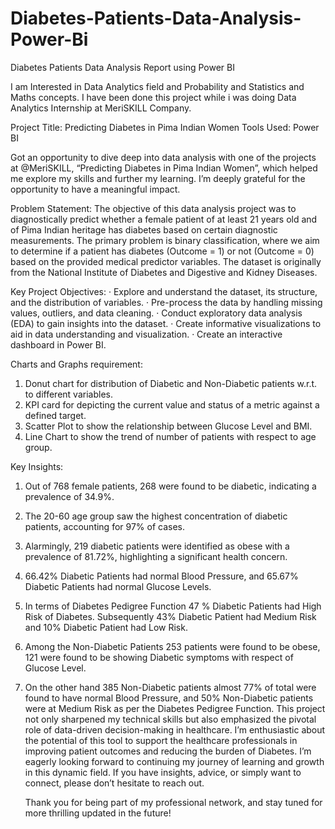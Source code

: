 # Diabetes-Patients-Data-Analysis-Power-Bi
Diabetes Patients Data Analysis Report using Power BI

I am Interested in Data Analytics field and Probability and Statistics and Maths concepts.
I have been done this project while i was doing Data Analytics Internship at MeriSKILL Company.

Project Title: Predicting Diabetes in Pima Indian Women
Tools Used: Power BI

Got an opportunity to dive deep into data analysis with one of the projects at @MeriSKILL, “Predicting Diabetes in Pima Indian Women”, which helped me explore my skills and further my learning. I’m deeply grateful for the opportunity to have a meaningful impact.

Problem Statement:
The objective of this data analysis project was to diagnostically predict whether a female patient of at least 21 years old and of Pima Indian heritage has diabetes based on certain diagnostic measurements. The primary problem is binary classification, where we aim to determine if a patient has diabetes (Outcome = 1) or not (Outcome = 0) based on the provided medical predictor variables. The dataset is originally from the National Institute of Diabetes and Digestive and Kidney Diseases.

Key Project Objectives:
·      Explore and understand the dataset, its structure, and the distribution of variables.
·      Pre-process the data by handling missing values, outliers, and data cleaning.
·      Conduct exploratory data analysis (EDA) to gain insights into the dataset.
·      Create informative visualizations to aid in data understanding and visualization.
·      Create an interactive dashboard in Power BI.

Charts and Graphs requirement:
1.    Donut chart for distribution of Diabetic and Non-Diabetic patients w.r.t. to different variables.
2.    KPI card for depicting the current value and status of a metric against a defined target.
3.    Scatter Plot to show the relationship between Glucose Level and BMI.
4.    Line Chart to show the trend of number of patients with respect to age group.
  
Key Insights:
1.    Out of 768 female patients, 268 were found to be diabetic, indicating a prevalence of 34.9%.
2.    The 20-60 age group saw the highest concentration of diabetic patients, accounting for 97% of cases.
3.    Alarmingly, 219 diabetic patients were identified as obese with a prevalence of 81.72%, highlighting a significant health concern.
4.    66.42% Diabetic Patients had normal Blood Pressure, and 65.67% Diabetic Patients had normal Glucose Levels.
5.    In terms of Diabetes Pedigree Function 47 % Diabetic Patients had High Risk of Diabetes. Subsequently 43% Diabetic Patient had Medium Risk and 10% Diabetic 
      Patient had Low Risk.
6.    Among the Non-Diabetic Patients 253 patients were found to be obese, 121 were found to be showing Diabetic symptoms with respect of Glucose Level.
7.    On the other hand 385 Non-Diabetic patients almost 77% of total were found to have normal Blood Pressure, and 50% Non-Diabetic patients were at Medium Risk 
      as per the Diabetes Pedigree Function.
      This project not only sharpened my technical skills but also emphasized the pivotal role of data-driven decision-making in healthcare. I’m enthusiastic about 
      the potential of this tool to support the healthcare professionals in improving patient outcomes and reducing the burden of Diabetes.
      I’m eagerly looking forward to continuing my journey of learning and growth in this dynamic field. If you have insights, advice, or simply want to connect, 
      please don’t hesitate to reach out.
 
      Thank you for being part of my professional network, and stay tuned for more thrilling updated in the future!
 
